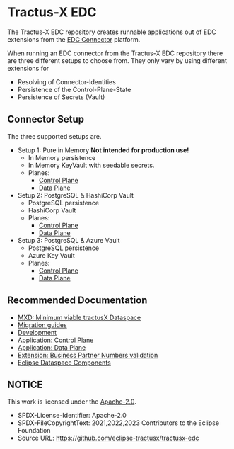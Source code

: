 # Tractus-X EDC

The Tractus-X EDC repository creates runnable applications out of EDC extensions from the 
[EDC Connector](https://github.com/eclipse-edc/Connector) platform.

When running an EDC connector from the Tractus-X EDC repository there are three different setups to choose from. They 
only vary by using different extensions for

- Resolving of Connector-Identities
- Persistence of the Control-Plane-State
- Persistence of Secrets (Vault)

## Connector Setup

The three supported setups are.

- Setup 1: Pure in Memory **Not intended for production use!**
  - In Memory persistence
  - In Memory KeyVault with seedable secrets.
  - Planes:
    - [Control Plane](../edc-controlplane/edc-runtime-memory/README.md)
    - [Data Plane](../edc-dataplane/edc-dataplane-base/README.md)
- Setup 2: PostgreSQL & HashiCorp Vault
  - PostgreSQL persistence 
  - HashiCorp Vault
  - Planes:
    - [Control Plane](../edc-controlplane/edc-controlplane-postgresql-hashicorp-vault/README.md)
    - [Data Plane](../edc-dataplane/edc-dataplane-hashicorp-vault/README.md)
- Setup 3: PostgreSQL & Azure Vault
  - PostgreSQL persistence
  - Azure Key Vault
  - Planes:
    - [Control Plane](../edc-controlplane/edc-controlplane-postgresql-azure-vault/README.md)
    - [Data Plane](../edc-dataplane/edc-dataplane-azure-vault/README.md)

## Recommended Documentation

- [MXD: Minimum viable tractusX Dataspace](https://github.com/eclipse-tractusx/tutorial-resources/tree/main/mxd)
- [Migration guides](migration)
- [Development](development/README.md)
- [Application: Control Plane](../edc-controlplane)
- [Application: Data Plane](../edc-dataplane)
- [Extension: Business Partner Numbers validation](../edc-extensions/bpn-validation/README.md)
- [Eclipse Dataspace Components](https://eclipse-edc.github.io/docs/#/)

## NOTICE

This work is licensed under the [Apache-2.0](https://www.apache.org/licenses/LICENSE-2.0).

- SPDX-License-Identifier: Apache-2.0
- SPDX-FileCopyrightText: 2021,2022,2023 Contributors to the Eclipse Foundation
- Source URL: <https://github.com/eclipse-tractusx/tractusx-edc>
